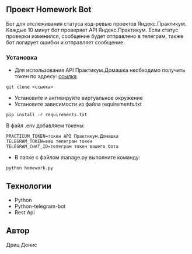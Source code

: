 ## Проект Homework Bot
Бот для отслеживания статуса код-ревью проектов Яндекс.Практикум.
Каждые 10 минут бот проверяет API Яндекс.Практикум. Если статус проверки изменился, сообщение будет отправлено в телеграм, также бот логирует ошибки и отправляет сообщение.

### Установка
- Для использования API Практикум.Домашка необходимо получить токен по адресу: [ссылка](https://oauth.yandex.ru/verification_code#access_token=y0_AgAAAAAOfSqaAAYckQAAAADY4xxHceeHbWerTrqNqg4k_plqLNOW8qg&token_type=bearer&expires_in=1719905)
```
git clone <ссылка>
```
- Установите и активируйте виртуальное окружение
- Установите зависимости из файла requirements.txt
```
pip install -r requirements.txt
```
В файл .env добавляем токены:
```
PRACTICUM_TOKEN=токен API Практикум.Домашка
TELEGRAM_TOKEN=ваш телеграм токен
TELEGRAM_CHAT_ID=телеграм токен вашего бота
```
- В папке с файлом manage.py выполните команду:
```
python homework.py
```

## Технологии
- Python
- Python-telegram-bot
- Rest Api

## Автор
Дриц Денис
